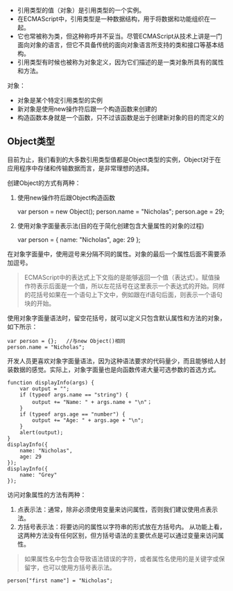 - 引用类型的值（对象）是引用类型的一个实例。
- 在ECMAScript中，引用类型是一种数据结构，用于将数据和功能组织在一起。
- 它也常被称为类，但这种称呼并不妥当。尽管ECMAScript从技术上讲是一门面向对象的语言，但它不具备传统的面向对象语言所支持的类和接口等基本结构。
- 引用类型有时候也被称为对象定义，因为它们描述的是一类对象所具有的属性和方法。

对象：
- 对象是某个特定引用类型的实例
- 新对象是使用new操作符后跟一个构造函数来创建的
- 构造函数本身就是一个函数，只不过该函数是出于创建新对象的目的而定义的

## Object类型
目前为止，我们看到的大多数引用类型值都是Object类型的实例，Object对于在应用程序中存储和传输数据而言，是非常理想的选择。

创建Object的方式有两种：
1. 使用new操作符后跟Object构造函数

    var person = new Object();
    person.name = "Nicholas";
    person.age = 29;

2. 使用对象字面量表示法(目的在于简化创建包含大量属性的对象的过程)

    var person = {
        name: "Nicholas",
        age: 29
    };

在对象字面量中，使用逗号来分隔不同的属性。对象的最后一个属性后面不需要添加逗号。
>ECMAScript中的表达式上下文指的是能够返回一个值（表达式）。赋值操作符表示后面是一个值，所以左花括号在这里表示一个表达式的开始。同样的花括号如果在一个语句上下文中，例如跟在if语句后面，则表示一个语句块的开始。

使用对象字面量语法时，留空花括号，就可以定义只包含默认属性和方法的对象，如下所示：

    var person = {};   //与new Object()相同
    person.name = "Nicholas";

开发人员更喜欢对象字面量语法，因为这种语法要求的代码量少，而且能够给人封装数据的感觉。实际上，对象字面量也是向函数传递大量可选参数的首选方式。

    function displayInfo(args) {
        var output = "";
        if (typeof args.name == "string") {
            output += "Name: " + args.name + "\n"；
        }
        if (typeof args.age == "number") {
            output += "Age: " + args.age + "\n";
        }
        alert(output);
    }
    displayInfo({
        name: "Nicholas",
        age: 29
    });
    displayInfo({
        name: "Grey"
    });

访问对象属性的方法有两种：
1. 点表示法：通常，除非必须使用变量来访问属性，否则我们建议使用点表示法。
2. 方括号表示法：将要访问的属性以字符串的形式放在方括号内。
从功能上看，这两种方法没有任何区别，但方括号语法的主要优点是可以通过变量来访问属性。
>如果属性名中包含会导致语法错误的字符，或者属性名使用的是关键字或保留字，也可以使用方括号表示法。

    person["first name"] = "Nicholas";



